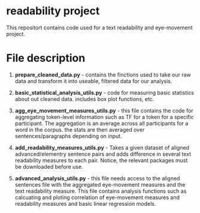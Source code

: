 # readability project

This repositort contains code used for a text readability and eye-movement project.

# File description
1. **prepare_cleaned_data.py** - contains the finctions used to take our raw data and transform it into useable, filtered data for our analysis.

2. **basic_statistical_analysis_utils.py** - code for measuring basic statistics about out cleaned data. includes box plot functions, etc.

3. **agg_eye_movement_measures_utils.py** - this file contains the code for aggregating token-level information such as TF for a token for a specific participant. The aggregation is an average across all participants for a word in the corpus. the stats are then averaged over sentences/paragraphs depending on input.

4. **add_readability_measures_utils.py** - Takes a given dataset of aligned advanced/elementry sentence pairs and adds difference in several text readability measures to each pair. Notice, the relevant packages must be downloaded before use.

5. **advanced_analysis_utils.py** - this file needs access to the aligned sentences file with the aggregated eye-movement measures and the text readability measure. This file contains analysis functions such as calcuating and ploting correlation of eye-movement measures and readability measures and basic linear regression models.
